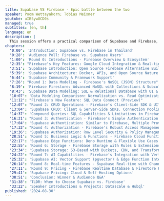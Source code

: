 ```yaml
---
title: Supabase VS Firebase - Epic battle between the two
speaker: Poom Wettayakorn; Tobias Meixner
youtube: uIBSyw8CD0s
managed: true
subtitles: [en, th]
language: en
description: |
  This session offers a practical comparison of Supabase and Firebase, two popular platforms for building modern applications. The speakers, one representing each platform, delve into key features like data modeling, CRUD operations, authentication, authorization, business logic, storage, AI capabilities, real-time functionality, and pricing. Through code examples and insightful discussions, they highlight the strengths and weaknesses of each platform, helping you understand which might be the better fit for your specific needs. Whether you're a seasoned developer or just starting out, this comparative overview provides valuable insights into the world of Supabase and Firebase.
chapters:
  '0:00': 'Introduction: Supabase vs. Firebase in Thailand'
  '0:28': 'Audience Poll: Firebase vs. Supabase Users'
  '1:00': 'Round 0: Introductions - Firebase Overview & Ecosystem'
  '2:35': "Firebase's Key Features: Google Cloud Integration & Real-time Capabilities"
  '3:51': 'Supabase Introduction: Open Source Firebase Alternative Built on Postgres'
  '5:39': 'Supabase Architecture: Docker, APIs, and Open Source Nature'
  '6:44': 'Supabase Community & Framework Support'
  '7:26': "Round 1: Data Modeling - Firebase's NoSQL (JSON) Structure"
  '8:19': 'Firebase Firestore: Advanced NoSQL with Collections & Subcollections'
  '8:43': 'Supabase Data Modeling: SQL & Relational Database with UI & Migrations'
  '10:07': 'Data Modeling Comparison: Normalization vs. Read Optimization'
  '11:12': "Firebase's New Feature: SQL Data Connect (Preview)"
  '12:07': "Round 2: CRUD Operations - Firebase's Client-Side SDK & UI"
  '13:04': 'Supabase CRUD: Client & Server-Side SDKs, Connection Pooling'
  '14:37': 'Compound Queries: SQL Capabilities & Limitations in Firebase'
  '16:21': "Round 3: Authentication - Firebase's Simple Authentication with UI"
  '17:04': 'Supabase Authentication: Similar to Firebase, Multiple Providers'
  '17:32': "Round 4: Authorization - Firebase's Robust Access Management with Rules"
  '19:36': 'Supabase Authorization: Row Level Security & Policy Management'
  '20:51': 'Round 5: Business Logic & Functions - Firebase Cloud Functions (Event-Driven)'
  '22:17': 'Supabase Edge Functions: Deno Runtime & Flexible Use Cases'
  '22:55': 'Round 6: Storage - Firebase Storage with Rules & Extensions'
  '23:34': 'Supabase Storage: S3-Based with Buckets, CDN, and Transformations'
  '24:22': "Round 7: AI Capabilities - Firebase's Integration with Vertex AI & GenKit"
  '25:32': 'Supabase AI: Vector Support (pgvector) & Edge Function Integrations'
  '26:14': 'Round 8: Real-time Features - Supabase Real-time with Channels & Postgres'
  '27:11': 'Round 9: Pricing - Firebase Realtime Database & Firestore Pricing'
  '29:41': 'Supabase Pricing: Cloud & Self-Hosting Options'
  '30:51': 'Conclusion: Winner & Audience Q&A'
  '31:38': 'TLDR: When to Choose Supabase vs. Firebase'
  '33:22': 'Speaker Introductions & Projects: Datascale & Hubql'
published: '2024-08-30'
---
```

